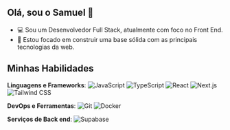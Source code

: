 ## Olá, sou o Samuel 👋

- 💻 Sou um Desenvolvedor Full Stack, atualmente com foco no Front End.
- 🌱 Estou focado em construir uma base sólida com as principais tecnologias da web.

## Minhas Habilidades

**Linguagens e Frameworks**:
![JavaScript](https://img.shields.io/badge/-JavaScript-F7DF1E?style=Plastic-square&logo=javascript&logoColor=black)
![TypeScript](https://img.shields.io/badge/-TypeScript-007ACC?style=Plastic-square&logo=typescript&logoColor=white)
![React](https://img.shields.io/badge/-React-61DAFB?style=Plastic-square&logo=react&logoColor=black)
![Next.js](https://img.shields.io/badge/-Next.js-000000?style=Plastic-square&logo=nextdotjs)
![Tailwind CSS](https://img.shields.io/badge/-Tailwind%20CSS-38B2AC?style=Plastic-square&logo=tailwind-css&logoColor=white)

**DevOps e Ferramentas**:
![Git](https://img.shields.io/badge/-Git-F05032?style=Plastic-square&logo=git&logoColor=white)
![Docker](https://img.shields.io/badge/-Docker-2496ED?style=Plastic-square&logo=docker&logoColor=white)

**Serviços de Back end**:
![Supabase](https://img.shields.io/badge/-Supabase-3ECF8E?style=Plastic-square&logo=supabase&logoColor=white)
